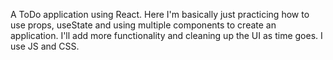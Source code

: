 A ToDo application using React. Here I'm basically just practicing how to use props, useState and using multiple components to create an application. I'll add more functionality and cleaning up the UI as time goes. I use JS and CSS.
